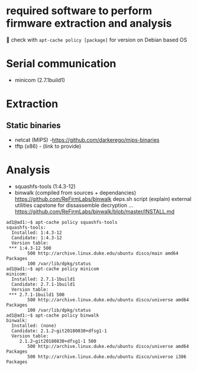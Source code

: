 # required software to perform firmware extraction and analysis 

:memo: check with `apt-cache policy [package]` for version on Debian based OS

# Serial communication

- minicom (2.7.1build1)

# Extraction

## Static binaries
 - netcat (MIPS) -https://github.com/darkerego/mips-binaries
 - tftp (x86) - (link to provide)

# Analysis

- squashfs-tools (1:4.3-12)
- binwalk (compiled from sources + dependancies)
	https://github.com/ReFirmLabs/binwalk
	deps.sh script (explain)
		external utilities
		capstone for dissassemble 
		decryption
		... https://github.com/ReFirmLabs/binwalk/blob/master/INSTALL.md



~~~~console
ad1@ad1:~$ apt-cache policy squashfs-tools
squashfs-tools:
  Installed: 1:4.3-12
  Candidate: 1:4.3-12
  Version table:
 *** 1:4.3-12 500
        500 http://archive.linux.duke.edu/ubuntu disco/main amd64 Packages
        100 /var/lib/dpkg/status
ad1@ad1:~$ apt-cache policy minicom
minicom:
  Installed: 2.7.1-1build1
  Candidate: 2.7.1-1build1
  Version table:
 *** 2.7.1-1build1 500
        500 http://archive.linux.duke.edu/ubuntu disco/universe amd64 Packages
        100 /var/lib/dpkg/status
ad1@ad1:~$ apt-cache policy binwalk
binwalk:
  Installed: (none)
  Candidate: 2.1.2~git20180830+dfsg1-1
  Version table:
     2.1.2~git20180830+dfsg1-1 500
        500 http://archive.linux.duke.edu/ubuntu disco/universe amd64 Packages
        500 http://archive.linux.duke.edu/ubuntu disco/universe i386 Packages
~~~~

